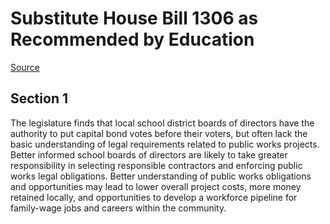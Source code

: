 # Substitute House Bill 1306 as Recommended by Education

[Source](http://lawfilesext.leg.wa.gov/biennium/2021-22/Xml/Bills/House%20Bills/1306-S.xml)
## Section 1
The legislature finds that local school district boards of directors have the authority to put capital bond votes before their voters, but often lack the basic understanding of legal requirements related to public works projects. Better informed school boards of directors are likely to take greater responsibility in selecting responsible contractors and enforcing public works legal obligations. Better understanding of public works obligations and opportunities may lead to lower overall project costs, more money retained locally, and opportunities to develop a workforce pipeline for family-wage jobs and careers within the community.
